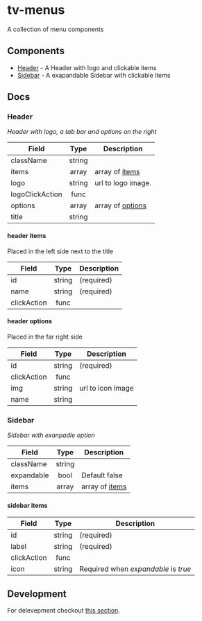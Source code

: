 # tv-menus

A collection of menu components
## Components

- [Header](#header) - A Header with logo and clickable items
- [Sidebar](#sidebar) - A exapandable Sidebar with clickable items

## Docs
### Header
_Header with logo, a tab bar and options on the right_

**Field** | **Type** | **Description**
--- | :---: | ---
className | string |
items | array | array of [items](#header-items)
logo | string | url to logo image.
logoClickAction | func |
options | array | array of [options](#header-options)
title | string |

#### header items
Placed in the left side next to the title

**Field** | **Type** | **Description**
--- | :---: | ---
id | string | (required)
name | string | (required)
clickAction | func |

#### header options
Placed in the far right side

**Field** | **Type** | **Description**
--- | :---: | ---
id | string | (required)
clickAction | func |
img | string | url to icon image
name | string |

### Sidebar
_Sidebar with exanpadle option_

**Field** | **Type** | **Description**
--- | :---: | ---
className | string |
expandable | bool | Default false
items | array | array of [items](#sidebar-items)

#### sidebar items

**Field** | **Type** | **Description**
--- | :---: | ---
id | string | (required)
label | string | (required)
clickAction | func |
icon | string | Required when _expandable_ is _true_


## Development
For delevepment checkout [this section](https://github.com/shareThevelopment/tv-handbook/Development).